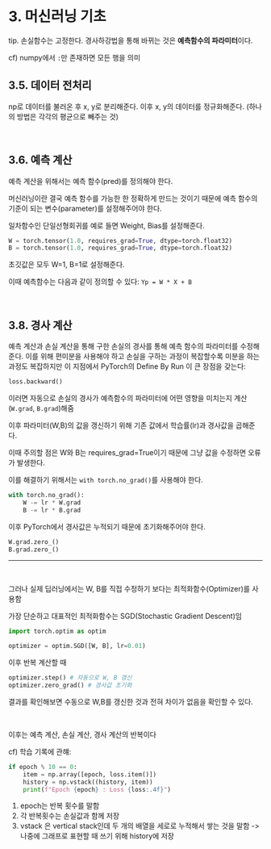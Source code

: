 # 3. 머신러닝 기초

tip. 손실함수는 고정한다. 경사하강법을 통해 바뀌는 것은 **예측함수의 파라미터**이다.

cf) numpy에서 `:`만 존재하면 모든 행을 의미

## 3.5. 데이터 전처리

np로 데이터를 불러온 후 x, y로 분리해준다.
이후 x, y의 데이터를 정규화해준다. (하나의 방법은 각각의 평균으로 빼주는 것)

<br>

## 3.6. 예측 계산

예측 계산을 위해서는 예측 함수(pred)를 정의해야 한다.

머신러닝이란 결국 예측 함수를 가능한 한 정확하게 만드는 것이기 때문에 예측 함수의 기준이 되는 변수(parameter)를 설정해주어야 한다.

일차함수인 단일선형회귀를 예로 들면 Weight, Bias를 설정해준다.

```python
W = torch.tensor(1.0, requires_grad=True, dtype=torch.float32)
B = torch.tensor(1.0, requires_grad=True, dtype=torch.float32)
```

초깃값은 모두 W=1, B=1로 설정해준다.

이때 예측함수는 다음과 같이 정의할 수 있다: `Yp = W * X + B`

<br>

## 3.8. 경사 계산

예측 계산과 손실 계산을 통해 구한 손실의 경사를 통해 예측 함수의 파라미터를 수정해준다.
이를 위해 편미분을 사용해야 하고 손실을 구하는 과정이 복잡할수록 미분을 하는 과정도 복잡하지만 이 지점에서 PyTorch의 Define By Run 이 큰 장점을 갖는다:

```python
loss.backward()
```

이러면 자동으로 손실의 경사가 예측함수의 파라미터에 어떤 영향을 미치는지 계산(`W.grad`, `B.grad`)해줌

이후 파라미터(W,B)의 값을 갱신하기 위해 기존 값에서 학습률(lr)과 경사값을 곱해준다.

이때 주의할 점은 W와 B는 requires_grad=True이기 때문에 그냥 값을 수정하면 오류가 발생한다. 

이를 해결하기 위해서는 `with torch.no_grad()`를 사용해야 한다.

```python
with torch.no_grad():
    W -= lr * W.grad
    B -= lr * B.grad
```

이후 PyTorch에서 경사값은 누적되기 때문에 초기화해주어야 한다.

```python
W.grad.zero_()
B.grad.zero_()
```

---

<br>

그러나 실제 딥러닝에서는 W, B를 직접 수정하기 보다는 최적화함수(Optimizer)를 사용함

가장 단순하고 대표적인 최적화함수는 SGD(Stochastic Gradient Descent)임

```python
import torch.optim as optim

optimizer = optim.SGD([W, B], lr=0.01)
```

이후 반복 계산할 때

```python
optimizer.step() # 자동으로 W, B 갱신
optimizer.zero_grad() # 경사값 초기화
```

결과를 확인해보면 수동으로 W,B를 갱신한 것과 전혀 차이가 없음을 확인할 수 있다.

<br>

이후는 예측 계산, 손실 계산, 경사 계산의 반복이다

cf) 학습 기록에 관햬:

```python
if epoch % 10 == 0:
    item = np.array([epoch, loss.item()])
    history = np.vstack((history, item))
    print(f"Epoch {epoch} : Loss {loss:.4f}")
```

1. epoch는 반복 횟수를 말함
2. 각 반복횟수는 손실값과 함께 저장
3. vstack 은 vertical stack인데 두 개의 배열을 세로로 누적해서 쌓는 것을 말함 -> 나중에 그래프로 표현할 때 쓰기 위해 history에 저장